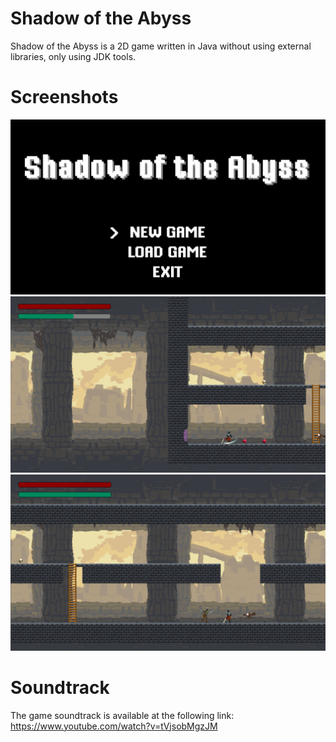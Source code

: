 # Shadow of the Abyss

Shadow of the Abyss is a 2D game written in Java without using external libraries, only using JDK tools. 

# Screenshots

![Title Screen](./screenshots/title_screen.png)
![Game Screenshot](./screenshots/game_screen1.png)
![Game Screenshot](./screenshots/game_screen2.png)

# Soundtrack

The game soundtrack is available at the following link: https://www.youtube.com/watch?v=tVjsobMgzJM

